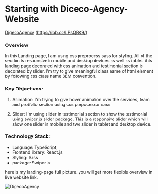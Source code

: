 # Starting with Diceco-Agency-Website

[DigecoAgency](https://digeco-landing-page.netlify.app/)
(https://ibb.co/LPsQBK9/)

### Overview

In this Landing page, I am using css preprocess sass for styling. All of the section is responsive in mobile and desktop devices as well as tablet. this landing page decorated with css animation and testimonial section is decorated by slider. I'm try to give meaningful class name of html element by following css class name BEM convention.

### Key Objectives:

1. Animation: I'm trying to give hover animation over the services, team and protfolio section using css prepocessor sass.

2. Slider: I'm using slider in testimonial section to show the testimonial using swiper.js slider package. This is a responsive slider which will show one slider in mobile and two slider in tablet and desktop device.

### Technology Stack:

- Language: TypeScript,
- Frontend library: React.js
- Styling: Sass
- package: Swiper.js

here is my landing-page full picture. you will get more flexible overview in live website link.

![DigecoAgency](https://res.cloudinary.com/dwykyqzzk/image/upload/v1698815326/Digeco-Agency-Website_vreghf.png)
